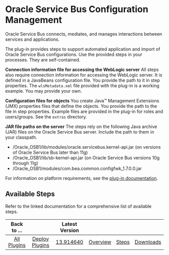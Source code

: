 
Oracle Service Bus Configuration Management
===========================================


Oracle Service Bus connects, mediates, and manages interactions between services and applications.


The plug-in provides steps to support automated application and import of Oracle Service Bus configurations. Use the provided steps in your processes. They are self-contained.


**Connection information file for accessing the WebLogic server** All steps also require connection information for accessing the WebLogic server. It is defined in a JavaBeans configuration file. You provide the path to it in step properties. The `wlsMetadata.xml` file provided with the plug-in is a working example. You may provide your own.


**Configuration files for objects** You create Java™ Management Extensions (JMX) properties files that define the objects. You provide the path to the file in step properties. Example files are provided in the plug-in for roles and users/groups. See the `extras` directory.


**JAR file paths on the server** The steps rely on the following Java archive (JAR) files on the Oracle Service Bus server. Include the path to them in your classpath.


* <OracleServerDirectory>/Oracle\_OSB1/lib/modules/oracle.servicebus.kernel-api.jar (on versions of Oracle Service Bus later than 11g)
* <OracleServerDirectory>/Oracle\_OSB1/lib/sb-kernel-api.jar (on Oracle Service Bus versions 10g through 11g)
* <OracleServerDirectory>/Oracle\_OSB1/modules/com.bea.common.configfwk\_1.7.0.0.jar


For information on platform requirements, see the [plug-in documentation](https://developer.ibm.com/urbancode/plugindoc/ibmucd/oracle-service-bus-configuration-management/1-2/).



Available Steps
---------------


Refer to the linked documentation for a comprehensive list of available steps.





|Back to ...||Latest Version||||
| :---: | :---: | :---: | :---: | :---: | :---: |
|[All Plugins](../../index.md)|[Deploy Plugins](../README.md)|[13.914640](https://raw.githubusercontent.com/UrbanCode/IBM-UCD-PLUGINS/main/files/plugin-air-OSB-Configuration-Management/plugin-air-OSB-Configuration-Management-13.914640.zip)|[Overview](overview.md)|[Steps](steps.md)|[Downloads](downloads.md)|

